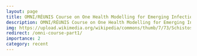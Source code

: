 ```yaml
---
layout: page
title: OMNI/RÉUNIS Course on One Health Modelling for Emerging Infectious Diseases
description: OMNI/RÉUNIS Course on One Health Modelling for Emerging Infectious Diseases
img: https://upload.wikimedia.org/wikipedia/commons/thumb/7/73/Schistosoma_20041-300.jpg/1280px-Schistosoma_20041-300.jpg
redirect: /omni-course-part1/
importance: 2
category: recent
---
```

